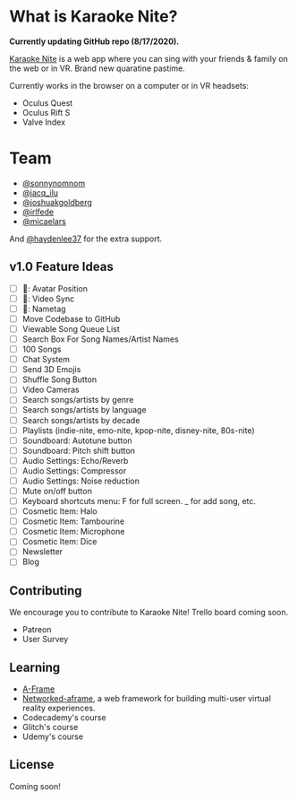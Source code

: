 # What is Karaoke Nite?

**Currently updating GitHub repo (8/17/2020).**

[Karaoke Nite](https://karaokenite.co) is a web app where you can sing with your friends & family on the web or in VR. Brand new quaratine pastime.

Currently works in the browser on a computer or in VR headsets:

- Oculus Quest
- Oculus Rift S
- Valve Index

# Team

- [@sonnynomnom](https://twitter.com/sonnynomnom)
- [@jacq_ilu](https://twitter.com/jackieis_online)
- [@joshuakgoldberg](https://twitter.com/JoshuaKGoldberg)
- [@irlfede](https://twitter.com/irlfede)
- [@micaelars](https://www.behance.net/micaelars)

And [@haydenlee37](https://twitter.com/HaydenLee37) for the extra support.

## v1.0 Feature Ideas

- [ ] 🐛: Avatar Position
- [ ] 🐛: Video Sync
- [ ] 🐛: Nametag
- [ ] Move Codebase to GitHub
- [ ] Viewable Song Queue List
- [ ] Search Box For Song Names/Artist Names
- [ ] 100 Songs
- [ ] Chat System
- [ ] Send 3D Emojis
- [ ] Shuffle Song Button
- [ ] Video Cameras
- [ ] Search songs/artists by genre
- [ ] Search songs/artists by language
- [ ] Search songs/artists by decade
- [ ] Playlists (indie-nite, emo-nite, kpop-nite, disney-nite, 80s-nite)
- [ ] Soundboard: Autotune button
- [ ] Soundboard: Pitch shift button
- [ ] Audio Settings: Echo/Reverb
- [ ] Audio Settings: Compressor
- [ ] Audio Settings: Noise reduction
- [ ] Mute on/off button
- [ ] Keyboard shortcuts menu: F for full screen. _ for add song, etc.
- [ ] Cosmetic Item: Halo
- [ ] Cosmetic Item: Tambourine
- [ ] Cosmetic Item: Microphone
- [ ] Cosmetic Item: Dice
- [ ] Newsletter
- [ ] Blog

## Contributing

We encourage you to contribute to Karaoke Nite! Trello board coming soon.
- Patreon
- User Survey

## Learning

- [A-Frame](https://aframe.io)
- [Networked-aframe](https://github.com/networked-aframe/networked-aframe), a web framework for building multi-user virtual reality experiences.
- Codecademy's course
- Glitch's course
- Udemy's course

## License

Coming soon!
